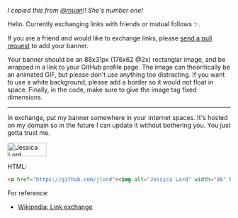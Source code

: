 _I copied this from [@muan](https://github.com/muan)!! She's number one!_ 

Hello. Currently exchanging links with friends or mutual follows :sparkles:. 

If you are a friend and would like to exchange links, please [send a pull request](https://github.com/jlord/jlord/edit/master/README.md) to add your banner. 

Your banner should be an 88x31px (176x62 @2x) rectanglar image, and be wrapped in a link to your GitHub profile page. The image can theoritically be an animated GIF, but please don't use anything too distracting. If you want to use a white background, please add a border so it would not float in space. Finally, in the code, make sure to give the image tag fixed dimensions.

---

In exchange, put my banner somewhere in your internet spaces. It's hosted on my domain so in the future I can update it without bothering you. You just gotta trust me.

<a href="https://github.com/jlord"><img alt="Jessica Lord" width="88" height="31" src="http://jlord.us/jlord_banner.png"></a>

HTML:

```html
<a href="https://github.com/jlord"><img alt="Jessica Lord" width="88" height="31" src="http://jlord.us/jlord_banner.png"></a>
```

For reference:
- [Wikipedia: Link exchange](https://en.wikipedia.org/wiki/Link_exchange)

